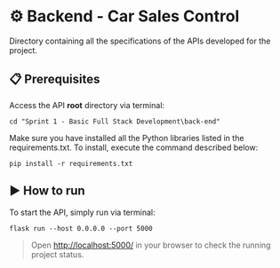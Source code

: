 # ⚙️ **Backend - Car Sales Control**

Directory containing all the specifications of the APIs developed for the project.

## 📋 Prerequisites
Access the API **root** directory via terminal:

```
cd "Sprint 1 - Basic Full Stack Development\back-end"
```
Make sure you have installed all the Python libraries listed in the requirements.txt. To install, execute the command described below:

```
pip install -r requirements.txt
```

## ▶️ How to run

To start the API, simply run via terminal:

```
flask run --host 0.0.0.0 --port 5000
```

> Open [http://localhost:5000/](http://localhost:5000/) in your browser to check the running project status.
